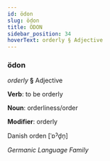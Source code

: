 ```yaml
---
id: ödon
slug: ödon
title: ÖDON
sidebar_position: 34
hoverText: orderly § Adjective
---
```


### ödon

*orderly* **§** Adjective

**Verb**: to be orderly

**Noun**: orderliness/order

**Modifier**: orderly

Danish orden [ˈɒˀd̥n̩]

*Germanic Language Family*